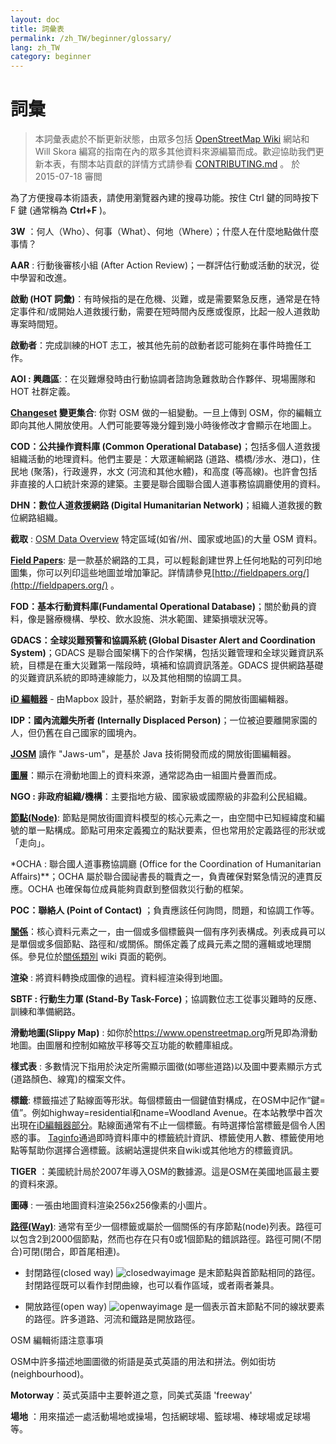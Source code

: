 ```yaml
---
layout: doc
title: 詞彙表
permalink: /zh_TW/beginner/glossary/
lang: zh_TW
category: beginner
---
```


詞彙
============

> 本詞彙表處於不斷更新狀態，由眾多包括 [OpenStreetMap Wiki](http://wiki.openstreetmap.org/wiki/Main_Page) 網站和 Will Skora 編寫的指南在內的眾多其他資料來源編纂而成。歡迎協助我們更新本表，有關本站貢獻的詳情方式請參看 [CONTRIBUTING.md](https://github.com/hotosm/learnosm/blob/gh-pages/CONTRIBUTING.md) 。
> 於 2015-07-18 審閲

為了方便搜尋本術語表，請使用瀏覽器內建的搜尋功能。按住 Ctrl 鍵的同時按下 F 鍵 (通常稱為 **Ctrl+F** )。

**3W** ：何人（Who）、何事（What）、何地（Where）；什麼人在什麼地點做什麼事情？

**AAR** : 行動後審核小組 (After Action Review)；一群評估行動或活動的狀況，從中學習和改進。

**啟動 (HOT 詞彙)**：有時候指的是在危機、災難，或是需要緊急反應，通常是在特定事件和/或開始人道救援行動，需要在短時間內反應或復原，比起一般人道救助專案時間短。

**啟動者**：完成訓練的HOT 志工，被其他先前的啟動者認可能夠在事件時擔任工作。

**AOI : 興趣區**:：在災難爆發時由行動協調者諮詢急難救助合作夥伴、現場團隊和 HOT 社群定義。


**[Changeset](http://wiki.openstreetmap.org/wiki/Changeset) 變更集合**: 你對 OSM 做的一組變動。一旦上傳到 OSM，你的編輯立即向其他人開放使用。人們可能要等幾分鐘到幾小時後修改才會顯示在地圖上。

**COD：公共操作資料庫 (Common Operational Database)**；包括多個人道救援組織活動的地理資料。他們主要是：大眾運輸網路 (道路、橋橋/涉水、港口)，住民地 (聚落)，行政邊界，水文 (河流和其他水體)，和高度 (等高線)。也許會包括非直接的人口統計來源的建築。主要是聯合國聯合國人道事務協調廳使用的資料。

**DHN：數位人道救援網路 (Digital Humanitarian Network)**；組織人道救援的數位網路組織。

**截取** : [OSM Data Overview](/en/osm-data/data-overview/) 特定區域(如省/州、國家或地區)的大量 OSM 資料。

**[Field Papers](/zh_TW/mobile-mapping/field-papers/)**: 是一款基於網路的工具，可以輕鬆創建世界上任何地點的可列印地圖集，你可以列印這些地圖並增加筆記。詳情請參見[http://fieldpapers.org/](http://fieldpapers.org/) 。

**FOD：基本行動資料庫(Fundamental Operational Database)**；關於動員的資料，像是醫療機構、學校、飲水設施、洪水範圍、建築損壞狀況等。

**GDACS：全球災難預警和協調系統 (Global Disaster Alert and Coordination System)**；GDACS 是聯合國架構下的合作架構，包括災難管理和全球災難資訊系統，目標是在重大災難第一階段時，填補和協調資訊落差。GDACS 提供網路基礎的災難資訊系統的即時連線能力，以及其他相關的協調工具。

**[iD 編輯器](/zh_TW/beginner/id-editor/)** - 由Mapbox 設計，基於網路，對新手友善的開放街圖編輯器。

**IDP：國內流離失所者 (Internally Displaced Person)**；一位被迫要離開家園的人，但仍舊在自己國家的國境內。

**[JOSM](https://josm.openstreetmap.de/)** 讀作 "Jaws-um"，是基於 Java 技術開發而成的開放街圖編輯器。

**[圖層](http://wiki.openstreetmap.org/wiki/Layer)**：顯示在滑動地圖上的資料來源，通常認為由一組圖片疊置而成。

**NGO : 非政府組織/機構**：主要指地方級、國家級或國際級的非盈利公民組織。

**[節點(Node)](http://wiki.openstreetmap.org/wiki/Node)**: 節點是開放街圖資料模型的核心元素之一，由空間中已知經緯度和編號的單一點構成。節點可用來定義獨立的點狀要素，但也常用於定義路徑的形狀或「走向」。

*OCHA : 聯合國人道事務協調廳 (Office for the Coordination of Humanitarian Affairs)**；OCHA 屬於聯合國祕書長的職責之一，負責確保對緊急情況的連貫反應。OCHA 也確保每位成員能夠貢獻到整個救災行動的框架。

**POC：聯絡人 (Point of Contact)** ；負責應該任何詢問，問題，和協調工作等。

**[關係](http://wiki.openstreetmap.org/wiki/Relation)**：核心資料元素之一，由一個或多個標籤與一個有序列表構成。列表成員可以是單個或多個節點、路徑和/或關係。關係定義了成員元素之間的邏輯或地理關係。參見位於[關係類別](http://wiki.openstreetmap.org/wiki/Types_of_relation) wiki 頁面的範例。

**渲染** : 將資料轉換成圖像的過程。資料經渲染得到地圖。

**SBTF : 行動生力軍 (Stand-By Task-Force)**；協調數位志工從事災難時的反應、訓練和準備網路。

**滑動地圖(Slippy Map)** : 如你於<https://www.openstreetmap.org>所見即為滑動地圖。由圖層和控制如縮放平移等交互功能的軟體庫組成。

**樣式表** : 多數情況下指用於決定所需顯示圖徵(如哪些道路)以及圖中要素顯示方式(道路顏色、線寬)的檔案文件。

**標籤**: 標籤描述了點線面等形狀。每個標籤由一個鍵值對構成，在OSM中記作“鍵=值”。例如highway=residential和name=Woodland Avenue。在本站教學中首次出現在[iD編輯器部分](/zh_TW/beginner/id-editor/#basic-editing-with-id)。點線面通常有不止一個標籤。有時選擇恰當標籤是個令人困惑的事。 [Taginfo](https://taginfo.openstreetmap.org/)通過即時資料庫中的標籤統計資訊、標籤使用人數、標籤使用地點等幫助你選擇合適標籤。該網站還提供來自wiki或其他地方的標籤資訊。

**TIGER** ：美國統計局於2007年導入OSM的數據源。這是OSM在美國地區最主要的資料來源。

**圖磚** : 一張由地圖資料渲染256x256像素的小圖片。

**[路徑(Way)](http://wiki.openstreetmap.org/wiki/Way)**: 通常有至少一個標籤或屬於一個關係的有序節點(node)列表。路徑可以包含2到2000個節點，然而也存在只有0或1個節點的錯誤路徑。路徑可開(不閉合)可閉(閉合，即首尾相連)。

* 封閉路徑(closed way) ![closedwayimage](http://wiki.openstreetmap.org/w/images/thumb/e/ed/Mf_closed_way.svg/20px-Mf_closed_way.svg.png) 是末節點與首節點相同的路徑。封閉路徑既可以看作封閉曲線，也可以看作區域，或者兩者兼具。

* 開放路徑(open way) ![openwayimage](http://wiki.openstreetmap.org/w/images/thumb/2/2a/Mf_way.svg/20px-Mf_way.svg.png) 是一個表示首末節點不同的線狀要素的路徑。許多道路、河流和鐵路是開放路徑。

OSM 編輯術語注意事項

OSM中許多描述地圖圖徵的術語是英式英語的用法和拼法。例如街坊(neighbourhood)。

**Motorway**：英式英語中主要幹道之意，同美式英語 'freeway'

**場地** ：用來描述一處活動場地或操場，包括網球場、籃球場、棒球場或足球場等。
